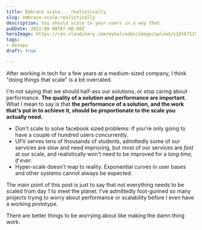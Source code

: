 ```yaml
---
title: Embrace scale... realistically
slug: embrace-scale-realistically
description: You should scale to your users in a way that
pubDate: 2022-08-08T07:00:00Z
heroImage: https://res.cloudinary.com/mykalcodes/image/upload/v1656711520/Mykal%20Codes/database-to-api.jpg
tags:
- devops
draft: true

---
```

After working in tech for a few years at a medium-sized company, I think "doing things that scale" is a bit overrated. 

I'm not saying that we should half-ass our solutions, or stop caring about performance. **The quality of a solution and performance are important**. What I mean to say is that **the performance of a solution, and the work that's put in to achieve it, should be proportionate to the scale you actually need.** 

* Don't scale to solve facebook sized problems: if you're only going to have a couple of hundred users concurrently. 
* UFV serves tens of thousands of students, admittedly some of our services are slow and need improving, but most of our services are _fast_ at our scale, and realistically won't need to be improved for a _long time, if ever._  
* Hyper-scale doesn't map to reality. Exponential curves in user bases and other systems cannot always be expected.

The main point of this post is just to say that not everything needs to be scaled from day 1 to meet the planet. I've admittedly foot-gunned so many projects trying to worry about performance or scalability before I even have a working prototype.

There are better things to be worrying about like making the damn thing work. 